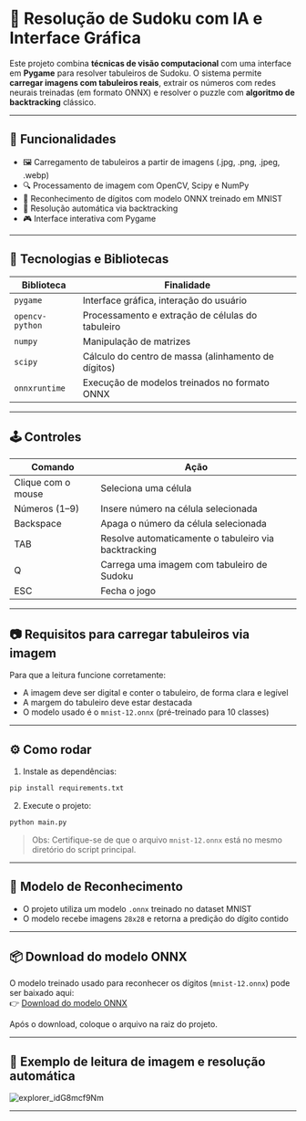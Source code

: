 # 🧠 Resolução de Sudoku com IA e Interface Gráfica

Este projeto combina **técnicas de visão computacional** com uma interface em **Pygame** para resolver tabuleiros de Sudoku. O sistema permite **carregar imagens com tabuleiros reais**, extrair os números com redes neurais treinadas (em formato ONNX) e resolver o puzzle com **algoritmo de backtracking** clássico.

---

## 🚀 Funcionalidades

- 🖼️ Carregamento de tabuleiros a partir de imagens (.jpg, .png, .jpeg, .webp)
- 🔍 Processamento de imagem com OpenCV, Scipy e NumPy
- 🧠 Reconhecimento de dígitos com modelo ONNX treinado em MNIST
- 🧮 Resolução automática via backtracking
- 🎮 Interface interativa com Pygame

---

## 🧪 Tecnologias e Bibliotecas

| Biblioteca       | Finalidade                                      |
|------------------|--------------------------------------------------|
| `pygame`         | Interface gráfica, interação do usuário         |
| `opencv-python`  | Processamento e extração de células do tabuleiro|
| `numpy`          | Manipulação de matrizes                         |
| `scipy`          | Cálculo do centro de massa (alinhamento de dígitos) |
| `onnxruntime`    | Execução de modelos treinados no formato ONNX   |

---

## 🕹️ Controles

| Comando            |    Ação                                              |
|--------------------|------------------------------------------------------|
| Clique com o mouse |  Seleciona uma célula                                |
| Números (1–9)      | Insere número na célula selecionada                  |
| Backspace          | Apaga o número da célula selecionada                 |
| TAB                | Resolve automaticamente o tabuleiro via backtracking |
| Q                  | Carrega uma imagem com tabuleiro de Sudoku           |
| ESC                | Fecha o jogo                                         |

---

## 📷 Requisitos para carregar tabuleiros via imagem

Para que a leitura funcione corretamente:
- A imagem deve ser digital e conter o tabuleiro, de forma clara e legível
- A margem do tabuleiro deve estar destacada
- O modelo usado é o `mnist-12.onnx` (pré-treinado para 10 classes)

---

## ⚙️ Como rodar

1. Instale as dependências:
```bash
pip install requirements.txt
```

2. Execute o projeto:
```bash
python main.py
```

> Obs: Certifique-se de que o arquivo `mnist-12.onnx` está no mesmo diretório do script principal.   

---

## 🧠 Modelo de Reconhecimento

- O projeto utiliza um modelo `.onnx` treinado no dataset MNIST
- O modelo recebe imagens `28x28` e retorna a predição do dígito contido

---

## 📦 Download do modelo ONNX

O modelo treinado usado para reconhecer os dígitos (`mnist-12.onnx`) pode ser baixado aqui:  
👉 [Download do modelo ONNX](https://github.com/onnx/models/tree/main/validated/vision/classification/mnist)

Após o download, coloque o arquivo na raiz do projeto.

---

## 📸 Exemplo de leitura de imagem e resolução automática

![explorer_idG8mcf9Nm](https://github.com/user-attachments/assets/92fa9a9a-e756-4355-a380-777bef6f2a7e)

---
